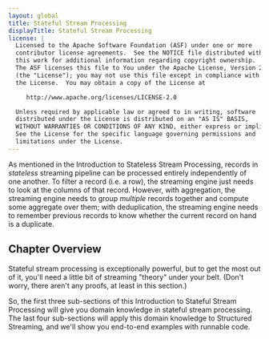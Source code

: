 ```yaml
---
layout: global
title: Stateful Stream Processing
displayTitle: Stateful Stream Processing
license: |
  Licensed to the Apache Software Foundation (ASF) under one or more
  contributor license agreements.  See the NOTICE file distributed with
  this work for additional information regarding copyright ownership.
  The ASF licenses this file to You under the Apache License, Version 2.0
  (the "License"); you may not use this file except in compliance with
  the License.  You may obtain a copy of the License at

     http://www.apache.org/licenses/LICENSE-2.0

  Unless required by applicable law or agreed to in writing, software
  distributed under the License is distributed on an "AS IS" BASIS,
  WITHOUT WARRANTIES OR CONDITIONS OF ANY KIND, either express or implied.
  See the License for the specific language governing permissions and
  limitations under the License.
---
```


As mentioned in the Introduction to Stateless Stream Processing, records in _stateless_ streaming pipeline can be processed entirely independently of one another. To filter a record (i.e. a row), the streaming engine just needs to look at the columns of that record. However, with aggregation, the streaming engine needs to group _multiple_ records together and compute some aggregate over them; with deduplication, the streaming engine needs to remember previous records to know whether the current record on hand is a duplicate.

## Chapter Overview

Stateful stream processing is exceptionally powerful, but to get the most out of it, you'll need a little bit of streaming "theory" under your belt. (Don't worry, there aren't any proofs, at least in this section.)

So, the first three sub-sections of this Introduction to Stateful Stream Processing will give you domain knowledge in stateful stream processing. The last four sub-sections will apply this domain knowledge to Structured Streaming, and we'll show you end-to-end examples with runnable code.
